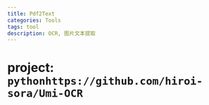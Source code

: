```yaml
---
title: Pdf2Text
categories: Tools
tags: tool
description: OCR, 图片文本提取
---
```


# project: ```pythonhttps://github.com/hiroi-sora/Umi-OCR```